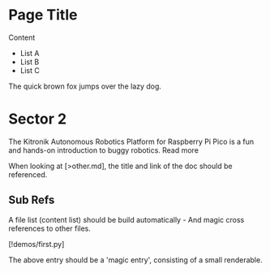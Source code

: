 # Page Title

Content

+ List A
+ List B
+ List C

The quick brown fox jumps over the lazy dog.


# Sector 2

The Kitronik Autonomous Robotics Platform for Raspberry Pi Pico is a fun and hands-on introduction to buggy robotics. Read more

When looking at [>other.md], the title and link of the doc should be referenced.

## Sub Refs

A file list (content list) should be build automatically - And magic cross references to other files.

[!demos/first.py]

The above entry should be a 'magic entry', consisting of a small renderable.
